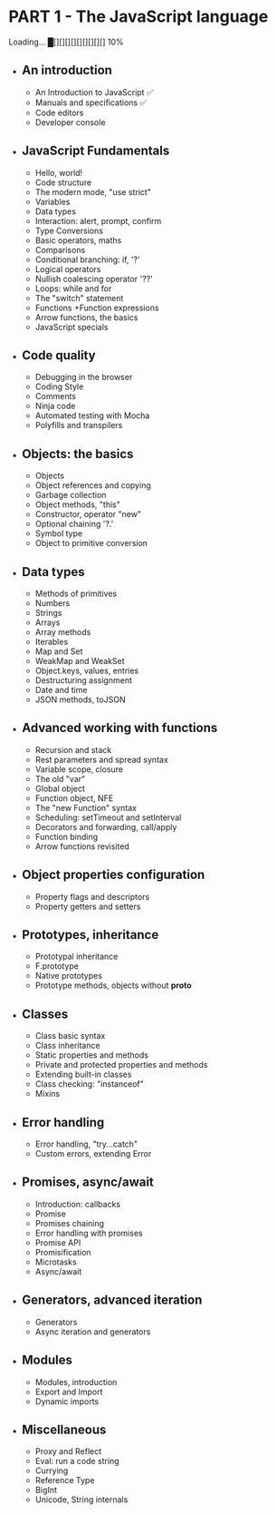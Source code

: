 # PART 1 - The JavaScript language
Loading… █[][][][][][][][][] 10%
* ## An introduction                   

    + An Introduction to JavaScript ✅ 
    + Manuals and specifications ✅    
    + Code editors
    + Developer console
    
* ## JavaScript Fundamentals
    + Hello, world!  
    + Code structure 
    + The modern mode, "use strict"
    + Variables
    + Data types
    + Interaction: alert, prompt, confirm
    + Type Conversions
    + Basic operators, maths
    + Comparisons
    + Conditional branching: if, '?'
    + Logical operators
    + Nullish coalescing operator '??'
    + Loops: while and for
    + The "switch" statement
    + Functions
    +Function expressions
    + Arrow functions, the basics
    + JavaScript specials
    
* ## Code quality
    + Debugging in the browser
    + Coding Style
    + Comments
    + Ninja code
    + Automated testing with Mocha
    + Polyfills and transpilers
    
* ## Objects: the basics
    + Objects
    + Object references and copying
    + Garbage collection
    + Object methods, "this"
    + Constructor, operator "new"
    + Optional chaining '?.'
    + Symbol type
    + Object to primitive conversion
  
+ ## Data types
    + Methods of primitives
    + Numbers
    + Strings
    + Arrays
    + Array methods
    + Iterables
    + Map and Set
    + WeakMap and WeakSet
    + Object.keys, values, entries
    + Destructuring assignment
    + Date and time
    + JSON methods, toJSON
    
+ ## Advanced working with functions
    + Recursion and stack
    + Rest parameters and spread syntax
    + Variable scope, closure
    + The old "var"
    + Global object
    + Function object, NFE
    + The "new Function" syntax
    + Scheduling: setTimeout and setInterval
    + Decorators and forwarding, call/apply
    + Function binding
    + Arrow functions revisited
    
+ ## Object properties configuration
    + Property flags and descriptors
    + Property getters and setters
    
+ ## Prototypes, inheritance
     + Prototypal inheritance
     + F.prototype
     + Native prototypes
     + Prototype methods, objects without __proto__
     
+ ## Classes
    + Class basic syntax
    + Class inheritance
    + Static properties and methods
    + Private and protected properties and methods
    + Extending built-in classes
    + Class checking: "instanceof"
    + Mixins
    
+ ## Error handling
    + Error handling, "try...catch"
    + Custom errors, extending Error
    
+ ## Promises, async/await
    + Introduction: callbacks
    + Promise
    + Promises chaining
    + Error handling with promises
    + Promise API
    + Promisification
    + Microtasks
    + Async/await
    
+ ## Generators, advanced iteration
    + Generators
    + Async iteration and generators
    
+ ## Modules
    + Modules, introduction
    + Export and Import
    + Dynamic imports
    
+ ##  Miscellaneous
    + Proxy and Reflect
    + Eval: run a code string
    + Currying
    + Reference Type
    + BigInt
    + Unicode, String internals
